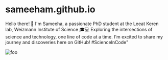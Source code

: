 # sameeham.github.io

Hello there! 👋 I'm Sameeha, a passionate PhD student at the Leeat Keren lab, Weizmann Institute of Science 🎓💻 Exploring the intersections of science and technology, one line of code at a time. I'm excited to share my journey and discoveries here on GitHub! #ScienceInCode"

![foo]([<url](https://pixlr.com/image-generator/)>)


